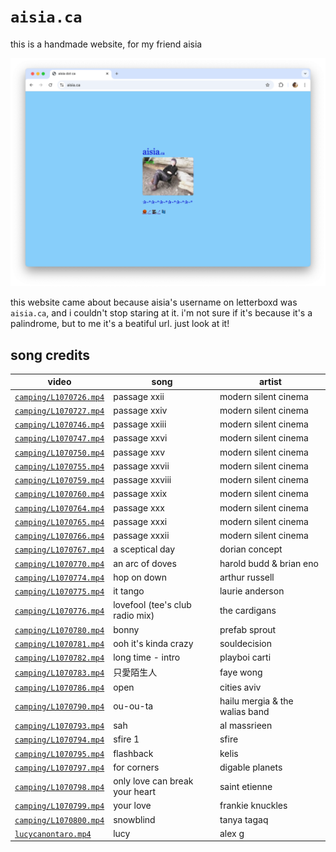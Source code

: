 # `aisia.ca`

this is a handmade website, for my friend aisia

<p align="center"><img src="png/screenshot.png" alt="screenshot of the website"></p>

this website came about because aisia's username on letterboxd was `aisia.ca`, and i couldn't stop staring at it.
i'm not sure if it's because it's a palindrome, but to me it's a beatiful url. just look at it!

## song credits

| video                                              | song                            | artist                         |
| -------------------------------------------------- | ------------------------------- | ------------------------------ |
| [`camping/L1070726.mp4`](mp4/camping/L1070726.mp4) | passage xxii                    | modern silent cinema           |
| [`camping/L1070727.mp4`](mp4/camping/L1070727.mp4) | passage xxiv                    | modern silent cinema           |
| [`camping/L1070746.mp4`](mp4/camping/L1070746.mp4) | passage xxiii                   | modern silent cinema           |
| [`camping/L1070747.mp4`](mp4/camping/L1070747.mp4) | passage xxvi                    | modern silent cinema           |
| [`camping/L1070750.mp4`](mp4/camping/L1070750.mp4) | passage xxv                     | modern silent cinema           |
| [`camping/L1070755.mp4`](mp4/camping/L1070755.mp4) | passage xxvii                   | modern silent cinema           |
| [`camping/L1070759.mp4`](mp4/camping/L1070759.mp4) | passage xxviii                  | modern silent cinema           |
| [`camping/L1070760.mp4`](mp4/camping/L1070760.mp4) | passage xxix                    | modern silent cinema           |
| [`camping/L1070764.mp4`](mp4/camping/L1070764.mp4) | passage xxx                     | modern silent cinema           |
| [`camping/L1070765.mp4`](mp4/camping/L1070765.mp4) | passage xxxi                    | modern silent cinema           |
| [`camping/L1070766.mp4`](mp4/camping/L1070766.mp4) | passage xxxii                   | modern silent cinema           |
| [`camping/L1070767.mp4`](mp4/camping/L1070767.mp4) | a sceptical day                 | dorian concept                 |
| [`camping/L1070770.mp4`](mp4/camping/L1070770.mp4) | an arc of doves                 | harold budd & brian eno        |
| [`camping/L1070774.mp4`](mp4/camping/L1070774.mp4) | hop on down                     | arthur russell                 |
| [`camping/L1070775.mp4`](mp4/camping/L1070775.mp4) | it tango                        | laurie anderson                |
| [`camping/L1070776.mp4`](mp4/camping/L1070776.mp4) | lovefool (tee's club radio mix) | the cardigans                  |
| [`camping/L1070780.mp4`](mp4/camping/L1070780.mp4) | bonny                           | prefab sprout                  |
| [`camping/L1070781.mp4`](mp4/camping/L1070781.mp4) | ooh it's kinda crazy            | souldecision                   |
| [`camping/L1070782.mp4`](mp4/camping/L1070782.mp4) | long time - intro               | playboi carti                  |
| [`camping/L1070783.mp4`](mp4/camping/L1070783.mp4) | 只愛陌生人                      | faye wong                      |
| [`camping/L1070786.mp4`](mp4/camping/L1070786.mp4) | open                            | cities aviv                    |
| [`camping/L1070790.mp4`](mp4/camping/L1070790.mp4) | ou-ou-ta                        | hailu mergia & the walias band |
| [`camping/L1070793.mp4`](mp4/camping/L1070793.mp4) | sah                             | al massrieen                   |
| [`camping/L1070794.mp4`](mp4/camping/L1070794.mp4) | sfire 1                         | sfire                          |
| [`camping/L1070795.mp4`](mp4/camping/L1070795.mp4) | flashback                       | kelis                          |
| [`camping/L1070797.mp4`](mp4/camping/L1070797.mp4) | for corners                     | digable planets                |
| [`camping/L1070798.mp4`](mp4/camping/L1070798.mp4) | only love can break your heart  | saint etienne                  |
| [`camping/L1070799.mp4`](mp4/camping/L1070799.mp4) | your love                       | frankie knuckles               |
| [`camping/L1070800.mp4`](mp4/camping/L1070800.mp4) | snowblind                       | tanya tagaq                    |
| [`lucycanontaro.mp4`](mp4/lucycanontaro.mp4)       | lucy                            | alex g                         |
